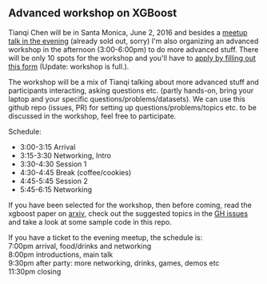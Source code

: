 ## Advanced workshop on XGBoost 

Tianqi Chen will be in Santa Monica, June 2, 2016 and besides a 
[meetup talk in the evening](https://www.eventbrite.com/e/xgboost-a-scalable-tree-boosting-system-tickets-25443090970) 
(already sold out, sorry)
I'm also organizing an advanced workshop in the afternoon (3:00-6:00pm) to do more advanced stuff.
There will be only 10 spots for the workshop and you'll have to 
[apply by filling out this form](https://docs.google.com/forms/d/14rlZFGKBOblu-ynuHp3ev-wrhZqSHQpiHeyjuaVKqN4/viewform?edit_requested=true) (Update: workshop is full.).

The workshop will be a mix of Tianqi talking about more advanced stuff and participants interacting, asking questions etc. (partly hands-on, bring your laptop and your specific questions/problems/datasets). We can use this github repo (issues, PR) for setting up questions/problems/topics etc. to be discussed in the workshop, feel free to participate.  

Schedule: 
- 3:00-3:15 Arrival 
- 3:15-3:30 Networking, Intro 
- 3:30-4:30 Session 1 
- 4:30-4:45 Break (coffee/cookies) 
- 4:45-5:45 Session 2 
- 5:45-6:15 Networking 

If you have been selected for the workshop, then before coming, 
read the xgboost paper on [arxiv](https://arxiv.org/abs/1603.02754), 
check out the suggested topics in the 
[GH issues](https://github.com/szilard/xgboost-adv-workshop-LA/issues) 
and take a look at some sample code in this repo.

If you have a ticket to the evening meetup, the schedule is: <br>
7:00pm arrival, food/drinks and networking <br>
8:00pm introductions, main talk  <br>
9:30pm after party: more networking, drinks, games, demos etc <br>
11:30pm closing



